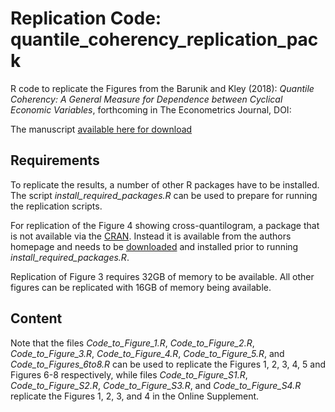 # Replication Code: quantile_coherency_replication_pack

R code to replicate the Figures from the Barunik and Kley (2018):
*Quantile Coherency: A General Measure for Dependence between Cyclical
Economic Variables*, forthcoming in The Econometrics Journal, DOI:

The manuscript
[available here for download](https://ideas.repec.org/p/arx/papers/1510.06946.html)

## Requirements

To replicate the results, a number of other R packages have to be installed.
The script *install_required_packages.R* can be used to prepare for running
the replication scripts.

For replication of the Figure 4 showing cross-quantilogram, a package that 
is not available via the [CRAN](https://cran.r-project.org/mirrors.html).
Instead it is available from the authors homepage and needs to be
[downloaded](https://sites.google.com/site/whangyjhomepage/research/software)
and installed prior to running *install_required_packages.R*.

Replication of Figure 3 requires 32GB of memory to be available. All other
figures can be replicated with 16GB of memory being available. 

## Content

Note that the files
*Code_to_Figure_1.R*,
*Code_to_Figure_2.R*,
*Code_to_Figure_3.R*,
*Code_to_Figure_4.R*,
*Code_to_Figure_5.R*, and
*Code_to_Figures_6to8.R* can be used to replicate
the Figures 1, 2, 3, 4, 5 and Figures 6-8 respectively,
while files
*Code_to_Figure_S1.R*,
*Code_to_Figure_S2.R*,
*Code_to_Figure_S3.R*, and
*Code_to_Figure_S4.R* replicate
the Figures 1, 2, 3, and 4 in the Online Supplement.
